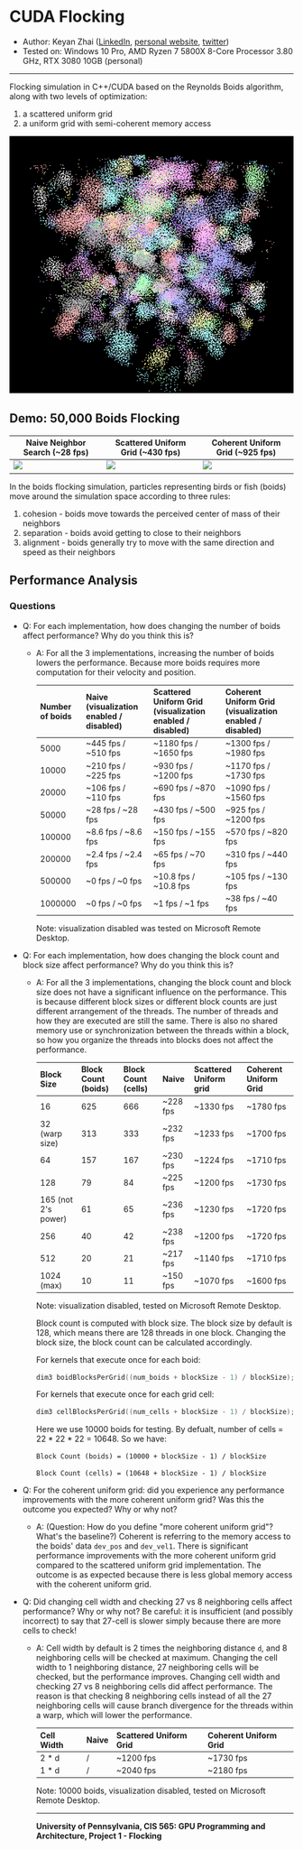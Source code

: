 # CUDA Flocking

* Author: Keyan Zhai ([LinkedIn](https://www.linkedin.com/in/keyanzhai), [personal website](https://keyanzhai.github.io/), [twitter](https://twitter.com/KeyanZhai31533))
* Tested on: Windows 10 Pro, AMD Ryzen 7 5800X 8-Core Processor 3.80 GHz, RTX 3080 10GB (personal)

---

Flocking simulation in C++/CUDA based on the Reynolds Boids algorithm, along with two levels of
optimization: 
1. a scattered uniform grid 
2. a uniform grid with semi-coherent memory access

![](images/boids.png)

## Demo: 50,000 Boids Flocking

| Naive Neighbor Search (~28 fps) | Scattered Uniform Grid (~430 fps) | Coherent Uniform Grid (~925 fps) |
| --- | --- | --- |
| ![](images/naive.gif) | ![](images/scattered.gif) | ![](images/coherent.gif) |

In the boids flocking simulation, particles representing birds or fish
(boids) move around the simulation space according to three rules:

1. cohesion - boids move towards the perceived center of mass of their neighbors
2. separation - boids avoid getting to close to their neighbors
3. alignment - boids generally try to move with the same direction and speed as
their neighbors


## Performance Analysis

### Questions

* Q: For each implementation, how does changing the number of boids affect performance? Why do you think this is?
  * A: For all the 3 implementations, increasing the number of boids lowers the performance. Because more boids requires more computation for their velocity and position.

    | Number of boids | Naive (visualization enabled / disabled)| Scattered Uniform Grid (visualization enabled / disabled) | Coherent Uniform Grid (visualization enabled / disabled) | 
    | ----------- | ----------- | ----------- | ----------- |
    | 5000    | ~445 fps / ~510 fps  |  ~1180 fps / ~1650 fps  |   ~1300 fps / ~1980 fps    |
    | 10000   | ~210 fps / ~225 fps  | ~930 fps / ~1200 fps  | ~1170 fps / ~1730 fps    |
    | 20000   | ~106 fps / ~110 fps  | ~690 fps / ~870 fps   | ~1090 fps / ~1560 fps    |
    | 50000   | ~28 fps / ~28 fps  | ~430 fps / ~500 fps  | ~925 fps / ~1200 fps    | 
    | 100000  | ~8.6 fps / ~8.6 fps  | ~150 fps / ~155 fps   |  ~570 fps / ~820 fps     |
    | 200000  | ~2.4 fps / ~2.4 fps   | ~65 fps / ~70 fps  | ~310 fps / ~440 fps     |
    | 500000  | ~0 fps / ~0 fps   | ~10.8 fps / ~10.8 fps  | ~105 fps / ~130 fps     |
    | 1000000 | ~0 fps / ~0 fps   | ~1 fps / ~1 fps  | ~38 fps / ~40 fps    |

    Note: visualization disabled was tested on Microsoft Remote Desktop.

* Q: For each implementation, how does changing the block count and block size affect performance? Why do you think this is?

  * A: For all the 3 implementations, changing the block count and block size does not have a significant influence on the performance. This is because different block sizes or different block counts are just different arrangement of the threads. The number of threads and how they are executed are still the same. There is also no shared memory use or synchronization between the threads within a block, so how you organize the threads into blocks does not affect the performance.
  
    | Block Size | Block Count (boids) | Block Count (cells) | Naive | Scattered Uniform grid | Coherent Uniform Grid | 
    | ----------- | ----------- | ----------- | ----------- | --- | --- |
    | 16 | 625 |  666   |  ~228 fps   | ~1330 fps  |   ~1780 fps |
    | 32 (warp size) | 313 | 333 | ~232  fps  | ~1233 fps  |  ~1700 fps    |
    | 64 | 157 | 167 | ~230  fps  | ~1224 fps  | ~1710 fps    |
    | 128 | 79 | 84  |  ~225 fps  |  ~1200 fps  |   ~1730 fps    |
    | 165 (not 2's power) | 61 | 65 | ~236 fps  | ~1230 fps  | ~1720 fps |
    | 256 | 40 | 42 | ~238 fps  | ~1200 fps  | ~1720 fps    | 
    | 512  | 20 | 21 | ~217 fps  |  ~1140 fps | ~1710 fps |
    | 1024 (max) | 10 | 11 | ~150 fps | ~1070 fps | ~1600 fps | 

    Note: visualization disabled, tested on Microsoft Remote Desktop.

    Block count is computed with block size. The block size by default is 128, which means there are 128 threads in one block. Changing the block size, the block count can be calculated accordingly. 

    For kernels that execute once for each boid:
    ```C++
    dim3 boidBlocksPerGrid((num_boids + blockSize - 1) / blockSize);
    ```

    For kernels that execute once for each grid cell:
    ```C++
    dim3 cellBlocksPerGrid((num_cells + blockSize - 1) / blockSize);
    ```

    Here we use 10000 boids for testing. By defualt, number of cells = 22 * 22 * 22 = 10648. So we have:
    
    ```
    Block Count (boids) = (10000 + blockSize - 1) / blockSize
    ```

    ```
    Block Count (cells) = (10648 + blockSize - 1) / blockSize
    ```

* Q: For the coherent uniform grid: did you experience any performance improvements with the more coherent uniform grid? Was this the outcome you expected? Why or why not?
  * A: (Question: How do you define "more coherent uniform grid"? What's the baseline?) Coherent is referring to the memory access to the boids' data `dev_pos` and `dev_vel1`. There is significant performance improvements with the more coherent uniform grid compared to the scattered uniform grid implementation. The outcome is as expected because there is less global memory access with the coherent uniform grid.


* Q: Did changing cell width and checking 27 vs 8 neighboring cells affect performance? Why or why not? Be careful: it is insufficient (and possibly incorrect) to say that 27-cell is slower simply because there are more cells to check!
  * A: Cell width by default is 2 times the neighboring distance `d`, and 8 neighboring cells will be checked at maximum. Changing the cell width to 1 neighboring distance, 27 neighboring cells will be checked, but the performance improves.
  Changing cell width and checking 27 vs 8 neighboring cells did affect performance. The reason is that checking 8 neighboring cells instead of all the 27 neighboring cells will cause branch divergence for the threads within a warp, which will lower the performance.

    | Cell Width | Naive | Scattered Uniform Grid | Coherent Uniform Grid | 
    | ----------- | ----------- | ----------- | ----------- |
    | 2 * d   | / |  ~1200 fps  |   ~1730 fps    |
    | 1 * d   | / |  ~2040 fps  | ~2180 fps    |

    Note: 10000 boids, visualization disabled, tested on Microsoft Remote Desktop.

    ---

    **University of Pennsylvania, CIS 565: GPU Programming and Architecture,
Project 1 - Flocking**